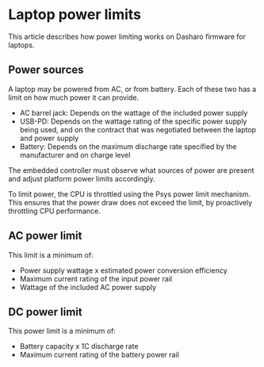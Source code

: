 # Laptop power limits

This article describes how power limiting works on Dasharo firmware for laptops.

## Power sources

A laptop may be powered from AC, or from battery. Each of these two has a limit
on how much power it can provide.

- AC barrel jack: Depends on the wattage of the included power supply
- USB-PD: Depends on the wattage rating of the specific power supply being used,
  and on the contract that was negotiated between the laptop and power supply
- Battery: Depends on the maximum discharge rate specified by the manufacturer
  and on charge level

The embedded controller must observe what sources of power are present and
adjust platform power limits accordingly.

To limit power, the CPU is throttled using the Psys power limit mechanism. This
ensures that the power draw does not exceed the limit, by proactively throttling
CPU performance.

## AC power limit

This limit is a minimum of:

- Power supply wattage x estimated power conversion efficiency
- Maximum current rating of the input power rail
- Wattage of the included AC power supply

## DC power limit

This power limit is a minimum of:

- Battery capacity x 1C discharge rate
- Maximum current rating of the battery power rail

